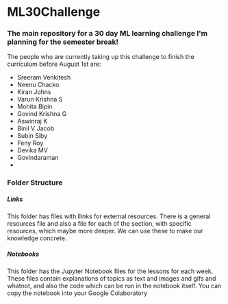 # ML30Challenge

### The main repository for a 30 day ML learning challenge I'm planning for the semester break!

The people who are currently taking up this challenge to finish the curriculum before August 1st are:

- Sreeram Venkitesh
- Neenu Chacko
- Kiran Johns
- Varun Krishna S
- Mohita Bipin
- Govind Krishna G
- Aswinraj K
- Binil V Jacob
- Subin Siby
- Feny Roy
- Devika MV
- Govindaraman
-



### Folder Structure

##### Links 
This folder has files with llinks for external resources. There is a general resources file and also a file for each of the section, with specific resources, which maybe more deeper. We can use these to make our knowledge concrete.

##### Notebooks
This folder has the Jupyter Notebook files for the lessons for each week. These files contain explanations of topics as text and images and gifs and whatnot, and also the code which can be run in the notebook itself. You can copy the notebook into your Google Colaboratory


